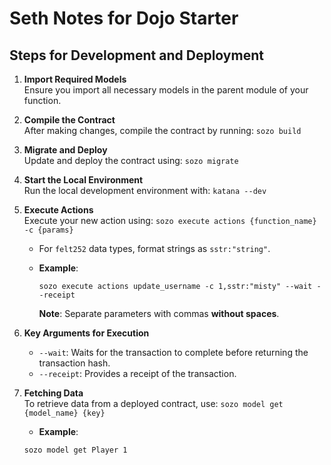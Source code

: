 
# Seth Notes for Dojo Starter

## Steps for Development and Deployment

1. **Import Required Models**  
   Ensure you import all necessary models in the parent module of your function.

2. **Compile the Contract**  
   After making changes, compile the contract by running: `sozo build`

3. **Migrate and Deploy**  
   Update and deploy the contract using:  `sozo migrate`

4. **Start the Local Environment**  
   Run the local development environment with: `katana --dev`

5. **Execute Actions**  
   Execute your new action using: `sozo execute actions {function_name} -c {params}`
   
   - For `felt252` data types, format strings as `sstr:"string"`.

   - **Example**:  
     
     `sozo execute actions update_username -c 1,sstr:"misty" --wait --receipt`

     **Note**: Separate parameters with commas **without spaces**.

6. **Key Arguments for Execution**  
   - `--wait`: Waits for the transaction to complete before returning the transaction hash.  
   - `--receipt`: Provides a receipt of the transaction.

7. **Fetching Data**  
   To retrieve data from a deployed contract, use: `sozo model get {model_name} {key}`


    - **Example**:  
     
     `sozo model get Player 1`

